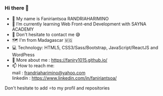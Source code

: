 ### Hi there 👋

- 🙋 My name is Faniriantsoa RANDRIAHARIMINO 
- 🌱 I’m currently learning Web Front-end Development with SAYNA ACADEMY
- 💬 Don't hesitate to contact me 😅
- 🗺️ I'm from Madagascar 🇲🇬
- 💻 Technology: HTML5, CSS3/Sass/Bootstrap, JavaScript/ReactJS and WordPress
- 👦 More about me : https://faniry1015.github.io/
- 📫 How to reach me: <br>
    mail : frandriaharimino@yahoo.com <br>
    linkedin : https://www.linkedin.com/in/faniriantsoa/

Don't hesitate to add ⭐to my profil and repositories
